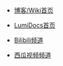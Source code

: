- [<span class="iconfont icon-icon_fabu"></span> 博客/Wiki首页](README.md)

- [<span class="iconfont icon-book3"></span> LumiDocs首页](/LumiDocs/README.md)

- [<span class="iconfont icon-book3"></span> Bilibili频道](https://space.bilibili.com/234052228)

- [<span class="iconfont icon-book3"></span> 西瓜视频频道](https://www.ixigua.com/home/97449691727)
